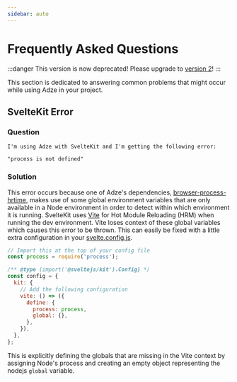 ```yaml
---
sidebar: auto
---
```


# Frequently Asked Questions

:::danger
This version is now deprecated! Please upgrade to [version 2](https://adzejs.com/)!
:::

This section is dedicated to answering common problems that might occur while using Adze in your project.

## SvelteKit Error

### Question

```
I'm using Adze with SvelteKit and I'm getting the following error:

"process is not defined"
```

### Solution

This error occurs because one of Adze's dependencies, [browser-process-hrtime](https://www.npmjs.com/package/browser-process-hrtime), makes use of some global environment variables that are only available in a Node environment in order to detect within which environment it is running. SvelteKit uses [Vite](https://vitejs.dev/) for Hot Module Reloading (HRM) when running the dev environment. Vite loses context of these global variables which causes this error to be thrown. This can easily be fixed with a little extra configuration in your [svelte.config.js](https://kit.svelte.dev/docs#configuration).

```javascript
// Import this at the top of your config file
const process = require('process');

/** @type {import('@sveltejs/kit').Config} */
const config = {
  kit: {
    // Add the following configuration
    vite: () => ({
      define: {
        process: process,
        global: {},
      },
    }),
  },
};
```

This is explicitly defining the globals that are missing in the Vite context by assigning Node's process and creating an empty object representing the nodejs `global` variable.
